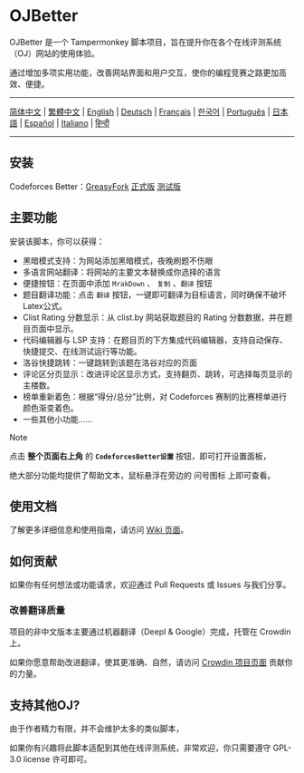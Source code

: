 # OJBetter

OJBetter 是一个 Tampermonkey 脚本项目，旨在提升你在各个在线评测系统（OJ）网站的使用体验。

通过增加多项实用功能，改善网站界面和用户交互，使你的编程竞赛之路更加高效、便捷。

------

[简体中文](https://github.com/beijixiaohu/OJBetter/blob/main/README.md) | [繁體中文](https://github.com/beijixiaohu/OJBetter/blob/main/i18n/zh-Hant/README.md) | [English](https://github.com/beijixiaohu/OJBetter/blob/main/i18n/en/README.md) | [Deutsch](https://github.com/beijixiaohu/OJBetter/blob/main/i18n/de/README.md) | [Français](https://github.com/beijixiaohu/OJBetter/blob/main/i18n/fr/README.md) | [한국어](https://github.com/beijixiaohu/OJBetter/blob/main/i18n/ko/README.md) | [Português](https://github.com/beijixiaohu/OJBetter/blob/main/i18n/pt/README.md) | [日本語](https://github.com/beijixiaohu/OJBetter/blob/main/i18n/ja/README.md) | [Español](https://github.com/beijixiaohu/OJBetter/blob/main/i18n/es/README.md) | [Italiano](https://github.com/beijixiaohu/OJBetter/blob/main/i18n/it/README.md) | [हिन्दी](https://github.com/beijixiaohu/OJBetter/blob/main/i18n/hi/README.md)

------

## 安装

Codeforces Better：[GreasyFork](https://greasyfork.org/zh-CN/scripts/465777-codeforces-better)    [正式版](https://github.com/beijixiaohu/OJBetter/raw/main/script/release/codeforces-better.user.js)    [测试版](https://github.com/beijixiaohu/OJBetter/raw/main/script/dev/codeforces-better.user.js) 

## 主要功能

安装该脚本，你可以获得：

- 黑暗模式支持：为网站添加黑暗模式，夜晚刷题不伤眼
- 多语言网站翻译：将网站的主要文本替换成你选择的语言
- 便捷按钮：在页面中添加 `MrakDown` 、 `复制` 、`翻译` 按钮
- 题目翻译功能：点击 `翻译` 按钮，一键即可翻译为目标语言，同时确保不破坏Latex公式。
- Clist Rating 分数显示：从 clist.by 网站获取题目的 Rating 分数数据，并在题目页面中显示。
- 代码编辑器与 LSP 支持：在题目页的下方集成代码编辑器，支持自动保存、快捷提交、在线测试运行等功能。
- 洛谷快捷跳转：一键跳转到该题在洛谷对应的页面
- 评论区分页显示：改进评论区显示方式，支持翻页、跳转，可选择每页显示的主楼数。
- 榜单重新着色：根据“得分/总分”比例，对 Codeforces 赛制的比赛榜单进行颜色渐变着色。
- 一些其他小功能……

> [!NOTE]
>
> 点击 **整个页面右上角** 的 **`CodeforcesBetter设置`** 按钮，即可打开设置面板，
>
> 绝大部分功能均提供了帮助文本，鼠标悬浮在旁边的 问号图标 上即可查看。

## 使用文档

了解更多详细信息和使用指南，请访问 [Wiki 页面](https://github.com/beijixiaohu/OJBetter/wiki)。

## 如何贡献

如果你有任何想法或功能请求，欢迎通过 Pull Requests 或 Issues 与我们分享。

### 改善翻译质量

项目的非中文版本主要通过机器翻译（Deepl & Google）完成，托管在 Crowdin 上。

如果你愿意帮助改进翻译，使其更准确、自然，请访问 [Crowdin 项目页面](https://zh.crowdin.com/project/codeforcesbetter) 贡献你的力量。

## 支持其他OJ?

由于作者精力有限，并不会维护太多的类似脚本，

如果你有兴趣将此脚本适配到其他在线评测系统，非常欢迎，你只需要遵守 GPL-3.0 license 许可即可。